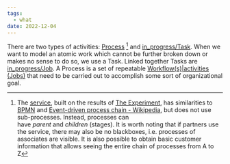 ```yaml
---
tags:
  - what
date: 2022-12-04
---
```


There are two types of activities: [Process](..\in_progress\Process.md) [^202212041608-1] and [in_progress/Task](..\in_progress\Task.md).
When we want to model an atomic work which cannot be further broken down or makes no sense to do so, we use a Task.
Linked together Tasks are [in_progress/Job](..\in_progress\Job.md).
A Process is a set of repeatable [Workflow(s)|activities (Jobs)](..\in_progress\Workflow.md) that need to be carried out to accomplish some sort of organizational goal.

[^202212041608-1]: The [service](..\in_progress\Raw\Dashboard.md), built on the results of [The Experiment](..\The%20Experiment.md), has similarities to [BPMN](https://www.visual-paradigm.com/guide/bpmn/what-is-bpmn/) and [Event-driven process chain - Wikipedia](https://en.wikipedia.org/wiki/Event-driven_process_chain), but does not use sub-processes. Instead, processes can  have *parent* and *children* (stages). It is worth noting that if partners use the service, there may also be no blackboxes, i.e. processes of associates are visible. It is also possible to obtain basic customer information that allows seeing the entire chain of processes from A to Z
